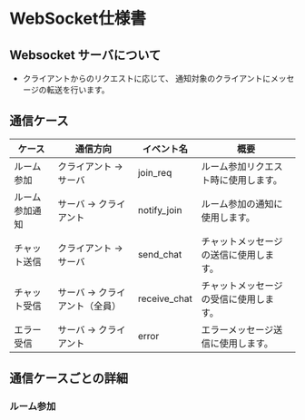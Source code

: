 # WebSocket仕様書

## Websocket サーバについて

- クライアントからのリクエストに応じて、
  通知対象のクライアントにメッセージの転送を行います。

## 通信ケース

| ケース         | 通信方向                       | イベント名   | 概要                                   |
| -------------- | ------------------------------ | ------------ | -------------------------------------- |
| ルーム参加     | クライアント -> サーバ         | join_req     | ルーム参加リクエスト時に使用します。   |
| ルーム参加通知 | サーバ -> クライアント         | notify_join  | ルーム参加の通知に使用します。         |
| チャット送信   | クライアント -> サーバ         | send_chat    | チャットメッセージの送信に使用します。 |
| チャット受信   | サーバ -> クライアント（全員） | receive_chat | チャットメッセージの受信に使用します。 |
| エラー受信     | サーバ -> クライアント         | error        | エラーメッセージ送信に使用します。     |

## 通信ケースごとの詳細

### ルーム参加
